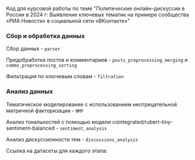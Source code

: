 Код для курсовой работы по теме "Политические онлайн-дискуссии в России в 2024 г: Выявление ключевых тематик на примере сообщества «РИА Новости» в социальной сети «ВКонтакте»"

### Сбор и обработка данных

Сбор данных - `parser`

Предобработка постов и комментариев - `posts_preprocessing_merging` и `comms_preprocessing_sorting`

Фильтрация по ключевым словам - `filtration`

### Анализ данных

Тематическое моделирование с использованием неотрицательной матричной факторизации - `NMF`

Анализ тональностей с помощью модели cointegrated/rubert-tiny-sentiment-balanced - `sentiment_analysis`

Анализ дискуссионности тем - `discussions_analysis`

Ссылка на датасеты для каждого этапа: 
